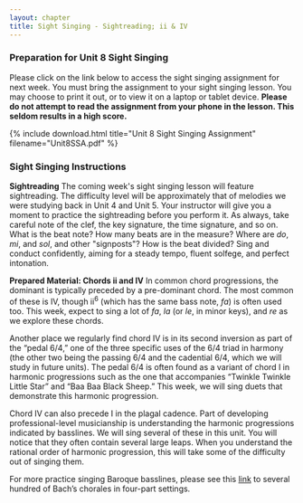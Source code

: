 ```yaml
---
layout: chapter
title: Sight Singing - Sightreading; ii & IV
---
```


### Preparation for Unit 8 Sight Singing

Please click on the link below to access the sight singing assignment for next week. You must bring the assignment to your sight singing lesson. You may choose to print it out, or to view it on a laptop or tablet device. **Please do not attempt to read the assignment from your phone in the lesson. This seldom results in a high score.**

{% include download.html title="Unit 8 Sight Singing Assignment" filename="Unit8SSA.pdf" %}

### Sight Singing Instructions
**Sightreading**
The coming week's sight singing lesson will feature sightreading. The difficulty level will be approximately that of melodies we were studying back in Unit 4 and Unit 5. Your instructor will give you a moment to practice the sightreading before you perform it. As always, take careful note of the clef, the key signature, the time signature, and so on. What is the beat note? How many beats are in the measure? Where are *do*, *mi*, and *sol*, and other "signposts"? How is the beat divided? Sing and conduct confidently, aiming for a steady tempo, fluent solfege, and perfect intonation.

**Prepared Material: Chords ii and IV**
In common chord progressions, the dominant is typically preceded by a pre-dominant chord. The most common of these is IV, though ii<sup>6</sup> (which has the same bass note, *fa*) is often used too. This week, expect to sing a lot of *fa*, *la* (or *le*, in minor keys), and *re* as we explore these chords.

Another place we regularly find chord IV is in its second inversion as part of the “pedal 6/4,” one of the three specific uses of the 6/4 triad in harmony (the other two being the passing 6/4 and the cadential 6/4, which we will study in future units). The pedal 6/4 is often found as a variant of chord I in harmonic progressions such as the one that accompanies “Twinkle Twinkle Little Star” and “Baa Baa Black Sheep.” This week, we will sing duets that demonstrate this harmonic progression.

Chord IV can also precede I in the plagal cadence. Part of developing professional-level musicianship is understanding the harmonic progressions indicated by basslines. We will sing several of these in this unit. You will notice that they often contain several large leaps. When you understand the rational order of harmonic progression, this will take some of the difficulty out of singing them.

For more practice singing Baroque basslines, please see this [link](http://conquest.imslp.info/files/imglnks/usimg/6/6b/IMSLP24489-PMLP09471-CCARH_Bach_Chorales.pdf) to several hundred of Bach’s chorales in four-part settings.